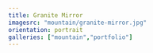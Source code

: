 ```yaml
---
title: Granite Mirror
imagesrc: "mountain/granite-mirror.jpg"
orientation: portrait
galleries: ["mountain","portfolio"]
---
```

